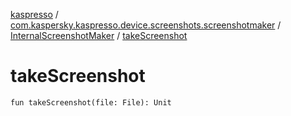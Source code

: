 [kaspresso](../../index.md) / [com.kaspersky.kaspresso.device.screenshots.screenshotmaker](../index.md) / [InternalScreenshotMaker](index.md) / [takeScreenshot](./take-screenshot.md)

# takeScreenshot

`fun takeScreenshot(file: File): Unit`